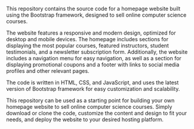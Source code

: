 This repository contains the source code for a homepage website built using the Bootstrap framework, designed to sell online computer science courses.

The website features a responsive and modern design, optimized for desktop and mobile devices. The homepage includes sections for displaying the most popular courses, featured instructors, student testimonials, and a newsletter subscription form. Additionally, the website includes a navigation menu for easy navigation, as well as a section for displaying promotional coupons and a footer with links to social media profiles and other relevant pages.

The code is written in HTML, CSS, and JavaScript, and uses the latest version of Bootstrap framework for easy customization and scalability.

This repository can be used as a starting point for building your own homepage website to sell online computer science courses. Simply download or clone the code, customize the content and design to fit your needs, and deploy the website to your desired hosting platform.
